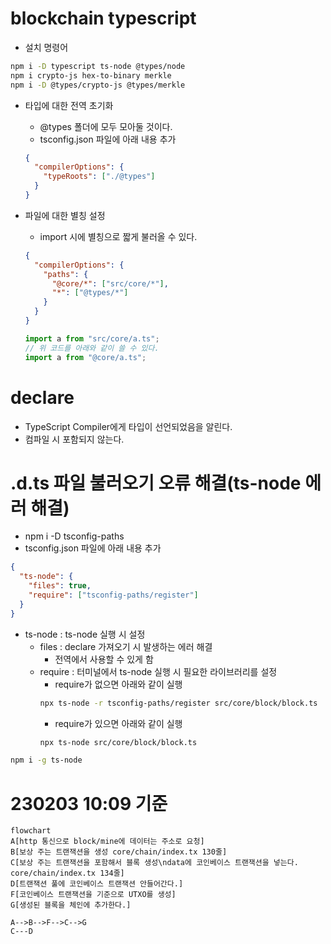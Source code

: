 # blockchain typescript

- 설치 명령어

```sh
npm i -D typescript ts-node @types/node
npm i crypto-js hex-to-binary merkle
npm i -D @types/crypto-js @types/merkle
```

- 타입에 대한 전역 초기화

  - @types 폴더에 모두 모아둘 것이다.
  - tsconfig.json 파일에 아래 내용 추가

  ```json
  {
    "compilerOptions": {
      "typeRoots": ["./@types"]
    }
  }
  ```

- 파일에 대한 별칭 설정

  - import 시에 별칭으로 짧게 불러올 수 있다.

  ```json
  {
    "compilerOptions": {
      "paths": {
        "@core/*": ["src/core/*"],
        "*": ["@types/*"]
      }
    }
  }
  ```

  ```js
  import a from "src/core/a.ts";
  // 위 코드를 아래와 같이 쓸 수 있다.
  import a from "@core/a.ts";
  ```

# declare

- TypeScript Compiler에게 타입이 선언되었음을 알린다.
- 컴파일 시 포함되지 않는다.

# .d.ts 파일 불러오기 오류 해결(ts-node 에러 해결)

- npm i -D tsconfig-paths
- tsconfig.json 파일에 아래 내용 추가

```json
{
  "ts-node": {
    "files": true,
    "require": ["tsconfig-paths/register"]
  }
}
```

- ts-node : ts-node 실행 시 설정
  - files : declare 가져오기 시 발생하는 에러 해결
    - 전역에서 사용할 수 있게 함
  - require : 터미널에서 ts-node 실행 시 필요한 라이브러리를 설정
    - require가 없으면 아래와 같이 실행
    ```sh
    npx ts-node -r tsconfig-paths/register src/core/block/block.ts
    ```
    - require가 있으면 아래와 같이 실행
    ```sh
    npx ts-node src/core/block/block.ts
    ```

```sh
npm i -g ts-node
```

# 230203 10:09 기준

```mermaid
flowchart
A[http 통신으로 block/mine에 데이터는 주소로 요청]
B[보상 주는 트랜잭션을 생성 core/chain/index.tx 130줄]
C[보상 주는 트랜잭션을 포함해서 블록 생성\ndata에 코인베이스 트랜잭션을 넣는다. core/chain/index.tx 134줄]
D[트랜잭션 풀에 코인베이스 트랜잭션 안들어간다.]
F[코인베이스 트랜잭션을 기준으로 UTXO를 생성]
G[생성된 블록을 체인에 추가한다.]

A-->B-->F-->C-->G
C---D
```
